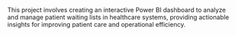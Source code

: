 This project involves creating an interactive Power BI dashboard to analyze and manage patient waiting lists in healthcare systems, providing actionable insights for improving patient care and operational efficiency.

